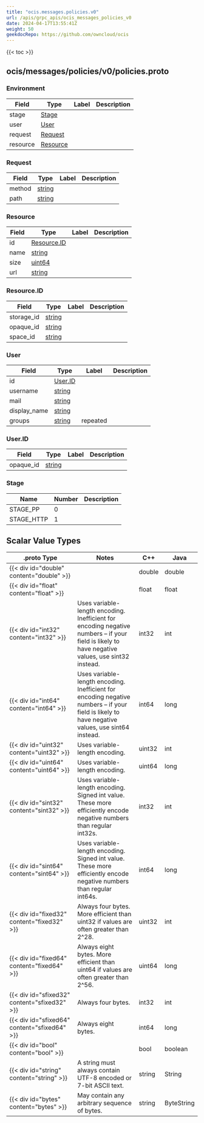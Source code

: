 ```yaml
---
title: "ocis.messages.policies.v0"
url: /apis/grpc_apis/ocis_messages_policies_v0
date: 2024-04-17T13:55:41Z
weight: 50
geekdocRepo: https://github.com/owncloud/ocis
---
```


{{< toc >}}



## ocis/messages/policies/v0/policies.proto

### Environment



| Field | Type | Label | Description |
| ----- | ---- | ----- | ----------- |
| stage | [Stage](#stage) |  |  |
| user | [User](#user) |  |  |
| request | [Request](#request) |  |  |
| resource | [Resource](#resource) |  |  |

### Request



| Field | Type | Label | Description |
| ----- | ---- | ----- | ----------- |
| method | [string](#string) |  |  |
| path | [string](#string) |  |  |

### Resource



| Field | Type | Label | Description |
| ----- | ---- | ----- | ----------- |
| id | [Resource.ID](#resourceid) |  |  |
| name | [string](#string) |  |  |
| size | [uint64](#uint64) |  |  |
| url | [string](#string) |  |  |

### Resource.ID



| Field | Type | Label | Description |
| ----- | ---- | ----- | ----------- |
| storage_id | [string](#string) |  |  |
| opaque_id | [string](#string) |  |  |
| space_id | [string](#string) |  |  |

### User



| Field | Type | Label | Description |
| ----- | ---- | ----- | ----------- |
| id | [User.ID](#userid) |  |  |
| username | [string](#string) |  |  |
| mail | [string](#string) |  |  |
| display_name | [string](#string) |  |  |
| groups | [string](#string) | repeated |  |

### User.ID



| Field | Type | Label | Description |
| ----- | ---- | ----- | ----------- |
| opaque_id | [string](#string) |  |  |

### Stage



| Name | Number | Description |
| ---- | ------ | ----------- |
| STAGE_PP | 0 |  |
| STAGE_HTTP | 1 |  |

## Scalar Value Types

| .proto Type | Notes | C++ | Java |
| ----------- | ----- | --- | ---- |
| {{< div id="double" content="double" >}} |  | double | double |
| {{< div id="float" content="float" >}} |  | float | float |
| {{< div id="int32" content="int32" >}} | Uses variable-length encoding. Inefficient for encoding negative numbers – if your field is likely to have negative values, use sint32 instead. | int32 | int |
| {{< div id="int64" content="int64" >}} | Uses variable-length encoding. Inefficient for encoding negative numbers – if your field is likely to have negative values, use sint64 instead. | int64 | long |
| {{< div id="uint32" content="uint32" >}} | Uses variable-length encoding. | uint32 | int |
| {{< div id="uint64" content="uint64" >}} | Uses variable-length encoding. | uint64 | long |
| {{< div id="sint32" content="sint32" >}} | Uses variable-length encoding. Signed int value. These more efficiently encode negative numbers than regular int32s. | int32 | int |
| {{< div id="sint64" content="sint64" >}} | Uses variable-length encoding. Signed int value. These more efficiently encode negative numbers than regular int64s. | int64 | long |
| {{< div id="fixed32" content="fixed32" >}} | Always four bytes. More efficient than uint32 if values are often greater than 2^28. | uint32 | int |
| {{< div id="fixed64" content="fixed64" >}} | Always eight bytes. More efficient than uint64 if values are often greater than 2^56. | uint64 | long |
| {{< div id="sfixed32" content="sfixed32" >}} | Always four bytes. | int32 | int |
| {{< div id="sfixed64" content="sfixed64" >}} | Always eight bytes. | int64 | long |
| {{< div id="bool" content="bool" >}} |  | bool | boolean |
| {{< div id="string" content="string" >}} | A string must always contain UTF-8 encoded or 7-bit ASCII text. | string | String |
| {{< div id="bytes" content="bytes" >}} | May contain any arbitrary sequence of bytes. | string | ByteString |

